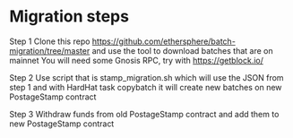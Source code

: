 # Migration steps

Step 1
Clone this repo https://github.com/ethersphere/batch-migration/tree/master
and use the tool to download batches that are on mainnet
You will need some Gnosis RPC, try with https://getblock.io/

Step 2
Use script that is stamp_migration.sh which will use the JSON from step 1 and with HardHat task copybatch
it will create new batches on new PostageStamp contract

Step 3
Withdraw funds from old PostageStamp contract and add them to new PostageStamp contract
